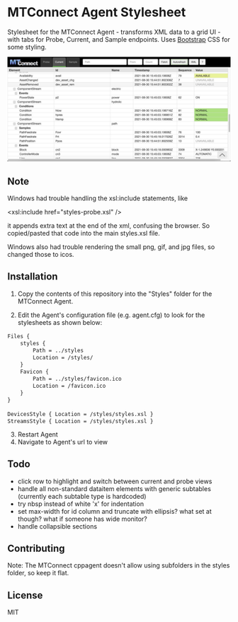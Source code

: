 # MTConnect Agent Stylesheet

Stylesheet for the MTConnect Agent - transforms XML data to a grid UI - with tabs for Probe, Current, and Sample endpoints. Uses [Bootstrap](http://getbootstrap.com/) CSS for some styling.

![](screenshot.jpg)

## Note

Windows had trouble handling the xsl:include statements, like

  <xsl:include href="styles-probe.xsl" />

it appends extra text at the end of the xml, confusing the browser. So copied/pasted that code into the main styles.xsl file.

Windows also had trouble rendering the small png, gif, and jpg files, so changed those to icos. 


## Installation

1. Copy the contents of this repository into the "Styles" folder for the MTConnect Agent.

2. Edit the Agent's configuration file (e.g. agent.cfg) to look for the stylesheets as shown below:

```
Files {
    styles {
        Path = ../styles
        Location = /styles/
    }
    Favicon {
        Path = ../styles/favicon.ico
        Location = /favicon.ico
    }
}

DevicesStyle { Location = /styles/styles.xsl }
StreamsStyle { Location = /styles/styles.xsl }

```

3. Restart Agent
4. Navigate to Agent's url to view


## Todo

- click row to highlight and switch between current and probe views
- handle all non-standard dataitem elements with generic subtables (currently each subtable type is hardcoded)
- try nbsp instead of white 'x' for indentation
- set max-width for id column and truncate with ellipsis? what set at though? what if someone has wide monitor?
- handle collapsible sections


## Contributing

Note: The MTConnect cppagent doesn't allow using subfolders in the styles folder, so keep it flat.

## License

MIT
